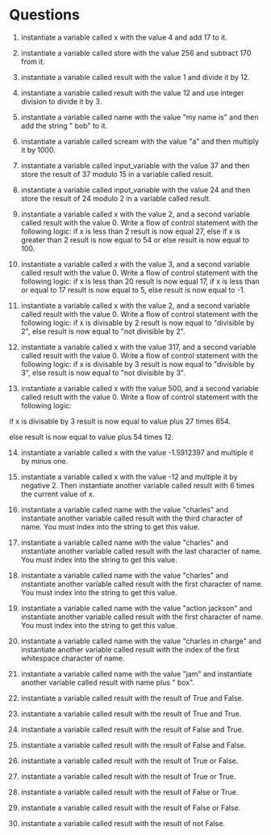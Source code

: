 # Questions

1) instantiate a variable called x with the value 4 and add 17 to it.

2) instantiate a variable called store with the value 256 and subtract 170 from it.

3) instantiate a variable called result with the value 1 and divide it by 12.

4) instantiate a variable called result with the value 12 and use integer division to divide it by 3.

5) instantiate a variable called name with the value "my name is" and then add the string " bob" to it.

6) instantiate a variable called scream with the value "a" and then multiply it by 1000.

7) instantiate a variable called input_variable with the value 37 and then store the result of 37 modulo 15 in a variable called result.

8) instantiate a variable called input_variable with the value 24 and then store the result of 24 modulo 2 in a variable called result.

9) instantiate a variable called x with the value 2, and a second variable called result with the value 0.  Write a flow of control statement with the following logic: if x is less than 2 result is now equal 27, else if x is greater than 2 result is now equal to 54 or else result is now equal to 100.

10) instantiate a variable called x with the value 3, and a second variable called result with the value 0.  Write a flow of control statement with the following logic: if x is less than 20 result is now equal 17, if x is less than or equal to 17 result is now equal to 5, else result is now equal to -1.

11) instantiate a variable called x with the value 2, and a second variable called result with the value 0.  Write a flow of control statement with the following logic: if x is divisable by 2 result is now equal to "divisible by 2", else result is now equal to "not divisible by 2".

12) instantiate a variable called x with the value 317, and a second variable called result with the value 0.  Write a flow of control statement with the following logic: if x is divisable by 3 result is now equal to "divisible by 3", else result is now equal to "not divisible by 3".

13) instantiate a variable called x with the value 500, and a second variable called result with the value 0.  Write a flow of control statement with the following logic: 

if x is divisable by 3 result is now equal to value plus 27 times 654. 

else result is now equal to value plus 54 times 12.

14) instantiate a variable called x with the value -1.5912397 and multiple it by minus one.

15) instantiate a variable called x with the value -12 and multiple it by negative 2.  Then instantiate another variable called result with 6 times the current value of x.

16) instantiate a variable called name with the value "charles" and instantiate another variable called result with the third character of name.  You must index into the string to get this value.

17) instantiate a variable called name with the value "charles" and instantiate another variable called result with the last character of name.  You must index into the string to get this value.

18) instantiate a variable called name with the value "charles" and instantiate another variable called result with the first character of name.  You must index into the string to get this value.

19) instantiate a variable called name with the value "action jackson" and instantiate another variable called result with the first character of name.  You must index into the string to get this value.

20) instantiate a variable called name with the value "charles in charge" and instantiate another variable called result with the index of the first whitespace character of name.  

21) instantiate a variable called name with the value "jam" and instantiate another variable called result with name plus " box".  

22) instantiate a variable called result with the result of True and False.

23) instantiate a variable called result with the result of True and True.

24) instantiate a variable called result with the result of False and True.

25) instantiate a variable called result with the result of False and False.

26) instantiate a variable called result with the result of True or False.

27) instantiate a variable called result with the result of True or True.

28) instantiate a variable called result with the result of False or True.

29) instantiate a variable called result with the result of False or False.

29) instantiate a variable called result with the result of not False.